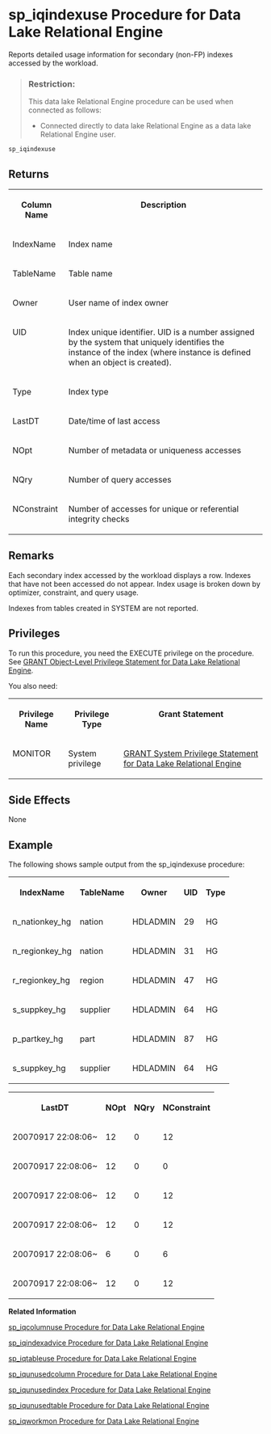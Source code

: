 <!-- loioa5ae206484f210158d7db008e8f2fa2e -->

# sp\_iqindexuse Procedure for Data Lake Relational Engine

Reports detailed usage information for secondary \(non-FP\) indexes accessed by the workload.



> ### Restriction:  
> This data lake Relational Engine procedure can be used when connected as follows:
> 
> -   Connected directly to data lake Relational Engine as a data lake Relational Engine user.



```
sp_iqindexuse 
```



<a name="loioa5ae206484f210158d7db008e8f2fa2e__section_ivm_zd1_nbb"/>

## Returns


<table>
<tr>
<th valign="top">

Column Name



</th>
<th valign="top">

Description



</th>
</tr>
<tr>
<td valign="top">

IndexName



</td>
<td valign="top">

Index name



</td>
</tr>
<tr>
<td valign="top">

TableName



</td>
<td valign="top">

Table name



</td>
</tr>
<tr>
<td valign="top">

Owner



</td>
<td valign="top">

User name of index owner



</td>
</tr>
<tr>
<td valign="top">

UID



</td>
<td valign="top">

Index unique identifier. UID is a number assigned by the system that uniquely identifies the instance of the index \(where instance is defined when an object is created\).



</td>
</tr>
<tr>
<td valign="top">

Type



</td>
<td valign="top">

Index type



</td>
</tr>
<tr>
<td valign="top">

LastDT



</td>
<td valign="top">

Date/time of last access



</td>
</tr>
<tr>
<td valign="top">

NOpt



</td>
<td valign="top">

Number of metadata or uniqueness accesses



</td>
</tr>
<tr>
<td valign="top">

NQry



</td>
<td valign="top">

Number of query accesses



</td>
</tr>
<tr>
<td valign="top">

NConstraint



</td>
<td valign="top">

Number of accesses for unique or referential integrity checks



</td>
</tr>
</table>



<a name="loioa5ae206484f210158d7db008e8f2fa2e__iq_refbb_1625"/>

## Remarks

Each secondary index accessed by the workload displays a row. Indexes that have not been accessed do not appear. Index usage is broken down by optimizer, constraint, and query usage.

Indexes from tables created in SYSTEM are not reported.



<a name="loioa5ae206484f210158d7db008e8f2fa2e__iq_refbb_1624"/>

## Privileges

To run this procedure, you need the EXECUTE privilege on the procedure. See [GRANT Object-Level Privilege Statement for Data Lake Relational Engine](../080-sql-statements/grant-object-level-privilege-statement-for-data-lake-relational-engine-a3e154f.md). 

You also need:


<table>
<tr>
<th valign="top">

Privilege Name



</th>
<th valign="top">

Privilege Type



</th>
<th valign="top">

Grant Statement



</th>
</tr>
<tr>
<td valign="top">

MONITOR



</td>
<td valign="top">

System privilege



</td>
<td valign="top">

[GRANT System Privilege Statement for Data Lake Relational Engine](../080-sql-statements/grant-system-privilege-statement-for-data-lake-relational-engine-a3dfcb0.md)



</td>
</tr>
</table>



<a name="loioa5ae206484f210158d7db008e8f2fa2e__section_b3r_hc1_nbb"/>

## Side Effects

None



<a name="loioa5ae206484f210158d7db008e8f2fa2e__iq_refbb_1627"/>

## Example

The following shows sample output from the sp\_iqindexuse procedure:


<table>
<tr>
<th valign="top">

IndexName



</th>
<th valign="top">

TableName



</th>
<th valign="top">

Owner



</th>
<th valign="top">

UID



</th>
<th valign="top">

Type



</th>
</tr>
<tr>
<td valign="top">

n\_nationkey\_hg



</td>
<td valign="top">

nation



</td>
<td valign="top">

HDLADMIN



</td>
<td valign="top">

29



</td>
<td valign="top">

HG



</td>
</tr>
<tr>
<td valign="top">

n\_regionkey\_hg



</td>
<td valign="top">

nation



</td>
<td valign="top">

HDLADMIN



</td>
<td valign="top">

31



</td>
<td valign="top">

HG



</td>
</tr>
<tr>
<td valign="top">

r\_regionkey\_hg



</td>
<td valign="top">

region



</td>
<td valign="top">

HDLADMIN



</td>
<td valign="top">

47



</td>
<td valign="top">

HG



</td>
</tr>
<tr>
<td valign="top">

s\_suppkey\_hg



</td>
<td valign="top">

supplier



</td>
<td valign="top">

HDLADMIN



</td>
<td valign="top">

64



</td>
<td valign="top">

HG



</td>
</tr>
<tr>
<td valign="top">

p\_partkey\_hg



</td>
<td valign="top">

part



</td>
<td valign="top">

HDLADMIN



</td>
<td valign="top">

87



</td>
<td valign="top">

HG



</td>
</tr>
<tr>
<td valign="top">

s\_suppkey\_hg



</td>
<td valign="top">

supplier



</td>
<td valign="top">

HDLADMIN



</td>
<td valign="top">

64



</td>
<td valign="top">

HG



</td>
</tr>
</table>


<table>
<tr>
<th valign="top">

LastDT



</th>
<th valign="top">

NOpt



</th>
<th valign="top">

NQry



</th>
<th valign="top">

NConstraint



</th>
</tr>
<tr>
<td valign="top">

20070917 22:08:06~



</td>
<td valign="top">

12



</td>
<td valign="top">

0



</td>
<td valign="top">

12



</td>
</tr>
<tr>
<td valign="top">

20070917 22:08:06~



</td>
<td valign="top">

12



</td>
<td valign="top">

0



</td>
<td valign="top">

0



</td>
</tr>
<tr>
<td valign="top">

20070917 22:08:06~



</td>
<td valign="top">

12



</td>
<td valign="top">

0



</td>
<td valign="top">

12



</td>
</tr>
<tr>
<td valign="top">

20070917 22:08:06~



</td>
<td valign="top">

12



</td>
<td valign="top">

0



</td>
<td valign="top">

12



</td>
</tr>
<tr>
<td valign="top">

20070917 22:08:06~



</td>
<td valign="top">

6



</td>
<td valign="top">

0



</td>
<td valign="top">

6



</td>
</tr>
<tr>
<td valign="top">

20070917 22:08:06~



</td>
<td valign="top">

12



</td>
<td valign="top">

0



</td>
<td valign="top">

12



</td>
</tr>
</table>

**Related Information**  


[sp\_iqcolumnuse Procedure for Data Lake Relational Engine](sp-iqcolumnuse-procedure-for-data-lake-relational-engine-a59fb88.md "Reports detailed usage information for columns accessed by the workload.")

[sp\_iqindexadvice Procedure for Data Lake Relational Engine](sp-iqindexadvice-procedure-for-data-lake-relational-engine-a5ab8bc.md "Displays stored index advice messages. Optionally clears advice storage.")

[sp\_iqtableuse Procedure for Data Lake Relational Engine](sp-iqtableuse-procedure-for-data-lake-relational-engine-a5bae03.md "Reports detailed usage information for tables accessed by the workload.")

[sp\_iqunusedcolumn Procedure for Data Lake Relational Engine](sp-iqunusedcolumn-procedure-for-data-lake-relational-engine-a5bbef3.md "Reports IQ columns that were not referenced by the workload.")

[sp\_iqunusedindex Procedure for Data Lake Relational Engine](sp-iqunusedindex-procedure-for-data-lake-relational-engine-a5bc6ce.md "Reports IQ secondary (non-FP) indexes that were not referenced by the workload.")

[sp\_iqunusedtable Procedure for Data Lake Relational Engine](sp-iqunusedtable-procedure-for-data-lake-relational-engine-a5bced3.md "Reports IQ tables that were not referenced by the workload.")

[sp\_iqworkmon Procedure for Data Lake Relational Engine](sp-iqworkmon-procedure-for-data-lake-relational-engine-a5c13d2.md "Controls collection of workload monitor usage information, and reports monitoring collection status. sp_iqworkmon collects information only for queries (SQL statements containing a FROM clause). You cannot use sp_iqworkmon for INSERT or LOAD statements.")

